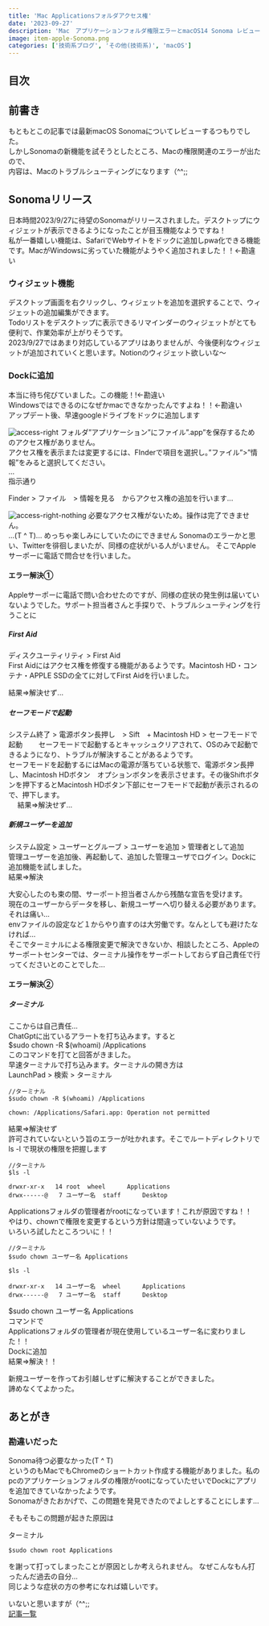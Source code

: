 ```yaml
---
title: 'Mac Applicationsフォルダアクセス権'
date: '2023-09-27'
description: 'Mac　アプリケーションフォルダ権限エラーとmacOS14 Sonoma レビュー'
image: item-apple-Sonoma.png
categories: ['技術系ブログ', 'その他(技術系)', 'macOS']
---
```

## 目次
## 前書き
もともとこの記事では最新macOS Sonomaについてレビューするつもりでした。  
しかしSonomaの新機能を試そうとしたところ、Macの権限関連のエラーが出たので、  
内容は、Macのトラブルシューティングになります（^^;;
## Sonomaリリース
日本時間2023/9/27に待望のSonomaがリリースされました。デスクトップにウィジェットが表示できるようになったことが目玉機能なようですね！  
私が一番嬉しい機能は、SafariでWebサイトをドックに追加しpwa化できる機能です。MacがWindowsに劣っていた機能がようやく追加されました！！←勘違い  
### ウィジェット機能
デスクトップ画面を右クリックし、ウィジェットを追加を選択することで、ウィジェットの追加編集ができます。  
Todoリストをデスクトップに表示できるリマインダーのウィジェットがとても便利で、作業効率が上がりそうです。  
2023/9/27ではあまり対応しているアプリはありませんが、今後便利なウィジェットが追加されていくと思います。Notionのウィジェット欲しいな〜

### Dockに追加
本当に待ち侘びていました。この機能！!←勘違い  
Windowsではできるのになぜかmacできなかったんですよね！！←勘違い  
アップデート後、早速googleドライブをドックに追加します

![access-right](/tech-others-macos-sonoma-access-right.png)
フォルダ”アプリケーション”にファイル”.app”を保存するためのアクセス権がありません。  
アクセス権を表示または変更するには、FInderで項目を選択し。”ファイル”>”情報”をみると選択してください。  
...  
指示通り


Finder > ファイル　> 情報を見る　からアクセス権の追加を行います...

![access-right-nothing](/tech-others-macos-sonoma-access-right-nothing.png)
必要なアクセス権がないため。操作は完了できません。  
...(T ^ T)...
めっちゃ楽しみにしていたのにできません
Sonomaのエラーかと思い、Twitterを徘徊しまいたが、同様の症状がいる人がいません。
そこでAppleサーポーに電話で問合せを行いました。

#### エラー解決①
Appleサーポーに電話で問い合わせたのですが、同様の症状の発生例は届いていないようでした。サポート担当者さんと手探りで、トラブルシューティングを行うことに  

##### First Aid  
ディスクユーティリティ > First Aid  
First Aidにはアクセス権を修復する機能があるようです。Macintosh HD・コンテナ・APPLE SSDの全てに対してFirst Aidを行いました。  

結果=>解決せず...　　
##### セーフモードで起動
システム終了 > 電源ボタン長押し　> Sift　+ Macintosh HD > セーフモードで起動　　
セーフモードで起動するとキャッシュクリアされて、OSのみで起動できるようになり、トラブルが解決することがあるようです。  
セーフモードを起動するにはMacの電源が落ちている状態で、電源ボタン長押し、Macintosh HDボタン　オプションボタンを表示させます。その後Shiftボタンを押下するとMacintosh HDボタン下部にセーフモードで起動が表示されるので、押下します。  
　
結果=>解決せず...  
##### 新規ユーザーを追加
システム設定 > ユーザーとグルーブ > ユーザーを追加 > 管理者として追加  
管理ユーザーを追加後、再起動して、追加した管理ユーザでログイン。Dockに追加機能を試しました。  
結果=>解決  

大安心したのも束の間、サーポート担当者さんから残酷な宣告を受けます。  
現在のユーザーからデータを移し、新規ユーザーへ切り替える必要があります。  
それは痛い...  
envファイルの設定など１からやり直すのは大労働です。なんとしても避けたなければ...  
そこでターミナルによる権限変更で解決できないか、相談したところ、Appleのサーポートセンターでは、ターミナル操作をサーポートしておらず自己責任で行ってくださいとのことでした...  

#### エラー解決②
##### ターミナル
ここからは自己責任...  
ChatGptに出ているアラートを打ち込みます。すると  
$sudo chown -R $(whoami) /Applications  
このコマンドを打てと回答がきました。  
早速ターミナルで打ち込みます。ターミナルの開き方は  
LaunchPad > 検索 > ターミナル  

```js[class="line-numbers"]
//ターミナル
$sudo chown -R $(whoami) /Applications

chown: /Applications/Safari.app: Operation not permitted
```

結果=>解決せず  
許可されていないという旨のエラーが吐かれます。そこでルートディレクトリでls -l で現状の権限を把握します　　

```js[class="line-numbers"]
//ターミナル
$ls -l

drwxr-xr-x   14 root  wheel      Applications
drwx------@   7 ユーザー名  staff      Desktop
```
Applicationsフォルダの管理者がrootになっています！これが原因ですね！！  
やはり、chownで権限を変更するという方針は間違っていないようです。  
いろいろ試したところついに！！  

```js[class="line-numbers"]
//ターミナル
$sudo chown ユーザー名 Applications

$ls -l

drwxr-xr-x   14 ユーザー名  wheel      Applications
drwx------@   7 ユーザー名  staff      Desktop
```
$sudo chown ユーザー名 Applications  
コマンドで  
Applicationsフォルダの管理者が現在使用しているユーザー名に変わりました！！  
Dockに追加  
結果=>解決！！

新規ユーザーを作ってお引越しせずに解決することができました。  
諦めなくてよかった。  

## あとがき
### 勘違いだった


Sonoma待つ必要なかった(T ^ T)  
というのもMacでもChromeのショートカット作成する機能がありました。私のpcのアプリケーションフォルダの権限がrootになっていたせいでDockにアプリを追加できていなかったようです。  
Sonomaがきたおかげで、この問題を発見できたのでよしとすることにします...  

そもそもこの問題が起きた原因は  

ターミナル
```js[class="line-numbers"]
$sudo chown root Applications
```
を謝って打ってしまったことが原因としか考えられません。  なぜこんなもん打ったんだ過去の自分...  
同じような症状の方の参考になれば嬉しいです。

いないと思いますが（^^;;  
[記事一覧](/)
